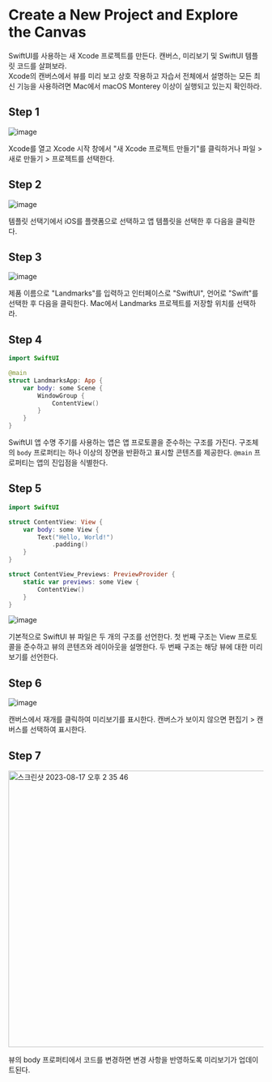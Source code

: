# Create a New Project and Explore the Canvas
SwiftUI를 사용하는 새 Xcode 프로젝트를 만든다. 캔버스, 미리보기 및 SwiftUI 템플릿 코드를 살펴보라. <br>
Xcode의 캔버스에서 뷰를 미리 보고 상호 작용하고 자습서 전체에서 설명하는 모든 최신 기능을 사용하려면 Mac에서 macOS Monterey 이상이 실행되고 있는지 확인하라.

## Step 1
![image](https://github.com/jsa0224/somdokki-study/assets/94514250/2ec154cf-4ba9-42b6-9b42-27cd8bd8fb6a)

Xcode를 열고 Xcode 시작 창에서 "새 Xcode 프로젝트 만들기"를 클릭하거나 파일 > 새로 만들기 > 프로젝트를 선택한다.

## Step 2

![image](https://github.com/jsa0224/somdokki-study/assets/94514250/84d19407-18bc-4873-889f-104bbb71ecb2)

템플릿 선택기에서 iOS를 플랫폼으로 선택하고 앱 템플릿을 선택한 후 다음을 클릭한다.

## Step 3

![image](https://github.com/jsa0224/somdokki-study/assets/94514250/5bccd2c2-5a80-4133-a23d-f437b18be136)

제품 이름으로 "Landmarks"를 입력하고 인터페이스로 "SwiftUI", 언어로 "Swift"를 선택한 후 다음을 클릭한다. Mac에서 Landmarks 프로젝트를 저장할 위치를 선택하라.

## Step 4

```swift
import SwiftUI

@main
struct LandmarksApp: App {
    var body: some Scene {
        WindowGroup {
            ContentView()
        }
    }
}
```

SwiftUI 앱 수명 주기를 사용하는 앱은 앱 프로토콜을 준수하는 구조를 가진다. 구조체의 `body` 프로퍼티는 하나 이상의 장면을 반환하고 표시할 콘텐츠를 제공한다. `@main` 프로퍼티는 앱의 진입점을 식별한다.

## Step 5

```swift
import SwiftUI

struct ContentView: View {
    var body: some View {
        Text("Hello, World!")
            .padding()
    }
}

struct ContentView_Previews: PreviewProvider {
    static var previews: some View {
        ContentView()
    }
}
```
![image](https://github.com/jsa0224/somdokki-study/assets/94514250/6c7feb8d-855b-47af-a0f0-7d47f3ef5894)


기본적으로 SwiftUI 뷰 파일은 두 개의 구조를 선언한다. 첫 번째 구조는 View 프로토콜을 준수하고 뷰의 콘텐츠와 레이아웃을 설명한다. 두 번째 구조는 해당 뷰에 대한 미리보기를 선언한다.

## Step 6

![image](https://github.com/jsa0224/somdokki-study/assets/94514250/c82b1ef1-3037-4e0f-9547-5aa2d2b7035d)

캔버스에서 재개를 클릭하여 미리보기를 표시한다. 캔버스가 보이지 않으면 편집기 > 캔버스를 선택하여 표시한다. 

## Step 7

<img width="545" alt="스크린샷 2023-08-17 오후 2 35 46" src="https://github.com/jsa0224/somdokki-study/assets/94514250/f805d25c-7392-4f40-a0af-c25d5a54fb8f">

뷰의 body 프로퍼티에서 코드를 변경하면 변경 사항을 반영하도록 미리보기가 업데이트된다.
